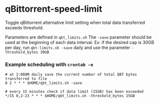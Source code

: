 # qBittorrent-speed-limit
Toggle qBittorrent alternative limit setting when total data transferred exceeds threshold.

Parameters are defined in `qbt_limits.sh`
The `-save` parameter should be used at the beginning of each data interval.  Ex: if the desired cap is 30GB per day, run `qbt-limits.sh -save` daily and use the parameter `-threshold_bytes 30GB`

### Example scheduling with `crontab -e`
```
# at 2:00AM daily save the current number of total QBT bytes transferred to file
0 2 * * * $HOME/qbt_limits.sh -save

# every 15 minutes check if data limit (15GB) has been exceeded
*/15 0,2-23 * * * $HOME/qbt_limits.sh -threshold_bytes 15GB
```
